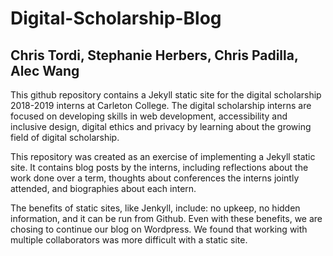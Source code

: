# Digital-Scholarship-Blog
## Chris Tordi, Stephanie Herbers, Chris Padilla, Alec Wang

This github repository contains a Jekyll static site for the digital scholarship 2018-2019 interns at Carleton College.
The digital scholarship interns are focused on developing skills in web development, accessibility and inclusive design, digital ethics and privacy by learning about the growing field of digital scholarship.


This repository was created as an exercise of implementing a Jekyll static site. It contains blog posts by the interns, including reflections about the work done over a term, thoughts about conferences the interns jointly attended, and biographies about each intern.

The benefits of static sites, like Jenkyll, include: no upkeep, no hidden information, and it can be run from Github. Even with these benefits, we are chosing to continue our blog on Wordpress. We found that working with multiple collaborators was more difficult with a static site. 
